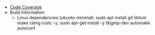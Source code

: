 * [Code Coverage](https://cgilliard.github.io/bitcoinmw/code_coverage.html)
* Build Information
    - Linux dependencies (ubuntu minimal): sudo apt install git libtool make clang rustc -y; sudo apt-get install -y libgmp-dev automake autoconf
        
